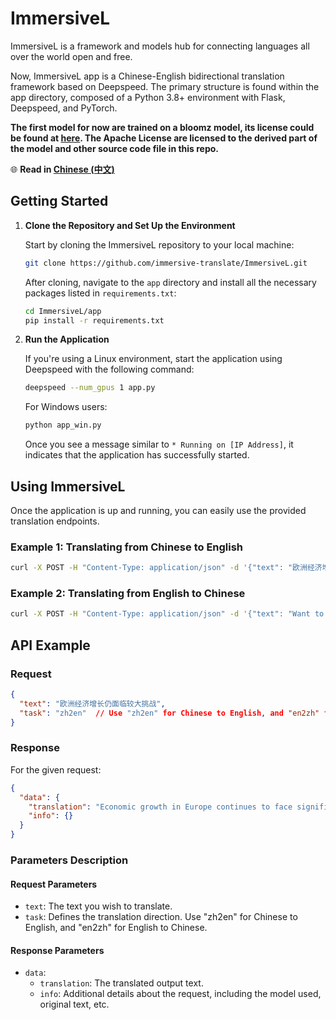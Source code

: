 # ImmersiveL

ImmersiveL is a framework and models hub for connecting languages all over the world open and free.

Now, ImmersiveL app is a Chinese-English bidirectional translation framework based on Deepspeed. The primary structure is found within the app directory, composed of a Python 3.8+ environment with Flask, Deepspeed, and PyTorch.

**The first model for now are trained on a bloomz model, its license could be found at [here](https://bigscience.huggingface.co/blog/the-bigscience-rail-license). The Apache License are licensed to the derived part of the model and other source code file in this repo.**

🌐 **Read in [Chinese (中文)](README_CN.md)**

## Getting Started

1. **Clone the Repository and Set Up the Environment**

   Start by cloning the ImmersiveL repository to your local machine:

   ```bash
   git clone https://github.com/immersive-translate/ImmersiveL.git
   ```

   After cloning, navigate to the `app` directory and install all the necessary packages listed in `requirements.txt`:

   ```bash
   cd ImmersiveL/app
   pip install -r requirements.txt
   ```

2. **Run the Application**

   If you're using a Linux environment, start the application using Deepspeed with the following command:

   ```bash
   deepspeed --num_gpus 1 app.py
   ```

   For Windows users:

   ```bash
   python app_win.py
   ```

   Once you see a message similar to `* Running on [IP Address]`, it indicates that the application has successfully started.

## Using ImmersiveL

Once the application is up and running, you can easily use the provided translation endpoints.

### Example 1: Translating from Chinese to English

```bash
curl -X POST -H "Content-Type: application/json" -d '{"text": "欧洲经济增长仍面临较大挑战", "task": "zh2en"}' http://localhost:7000/v1/translate
```

### Example 2: Translating from English to Chinese

```bash
curl -X POST -H "Content-Type: application/json" -d '{"text": "Want to live longer? Play with your grandkids. It’s good for them, too.", "task": "en2zh"}' http://localhost:7000/v1/translate
```

## API Example

### Request

```json
{
  "text": "欧洲经济增长仍面临较大挑战",
  "task": "zh2en"  // Use "zh2en" for Chinese to English, and "en2zh" for English to Chinese translation.
}
```

### Response

For the given request:

```json
{
  "data": {
    "translation": "Economic growth in Europe continues to face significant challenges",
    "info": {}
  }
}
```

### Parameters Description

#### Request Parameters

- `text`: The text you wish to translate.
- `task`: Defines the translation direction. Use "zh2en" for Chinese to English, and "en2zh" for English to Chinese.

#### Response Parameters

- `data`:
  - `translation`: The translated output text.
  - `info`: Additional details about the request, including the model used, original text, etc.
